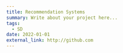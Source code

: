 ```yaml
---
title: Recommendation Systems
summary: Write about your project here...
tags:
  - SD
date: 2022-01-01
external_link: http://github.com
---
```

